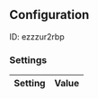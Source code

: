 # <nil>
## Configuration
ID:  ezzzur2rbp



### Settings
| Setting | Value  |
| :------------------------ | ---------------------------------------- |
 



